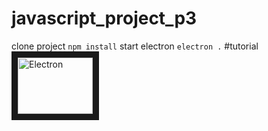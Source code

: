 # javascript_project_p3
clone project
`npm install`
start electron
`electron .`
#tutorial
<a href="http://www.youtube.com/watch?feature=player_embedded&v=uQDIVp7m7cM" target="_blank"><img src="https://img.youtube.com/vi/uQDIVp7m7cM/0.jpg" alt="Electron" width="120" height="90" border="10" /></a>

